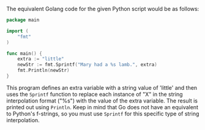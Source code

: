 The equivalent Golang code for the given Python script would be as follows:

```go
package main

import (
    "fmt"
)

func main() {
    extra := "little"
    newStr := fmt.Sprintf("Mary had a %s lamb.", extra)
    fmt.Println(newStr)
}
```
This program defines an extra variable with a string value of 'little' and then uses the `Sprintf` function to replace each instance of "X" in the string interpolation format ("%s") with the value of the extra variable. The result is printed out using `Println`. 
Keep in mind that Go does not have an equivalent to Python's f-strings, so you must use `Sprintf` for this specific type of string interpolation.
